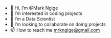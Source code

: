 - 👋 Hi, I’m @Mark Ngige
- 👀 I’m interested in coding projects
- 🌱 I’m a Data Scientist
- 💞️ I’m looking to collaborate on doing projects
- 📫 How to reach me mrkngige@gmail.com

<!---
Mark Ngige is a ✨ special ✨ repository because its `README.md` (this file) appears on your GitHub profile.
You can click the Preview link to take a look at your changes.
--->

